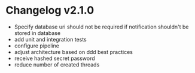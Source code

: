 # Changelog v2.1.0
- Specify database uri should not be required if notification shouldn't be stored in database
- add unit and integration tests
- configure pipeline 
- adjust architecture based on ddd best practices
- receive hashed secret password
- reduce number of created threads 